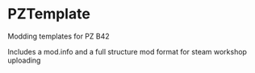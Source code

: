 # PZTemplate
Modding templates for PZ B42

Includes a mod.info and a full structure mod format for steam workshop uploading
